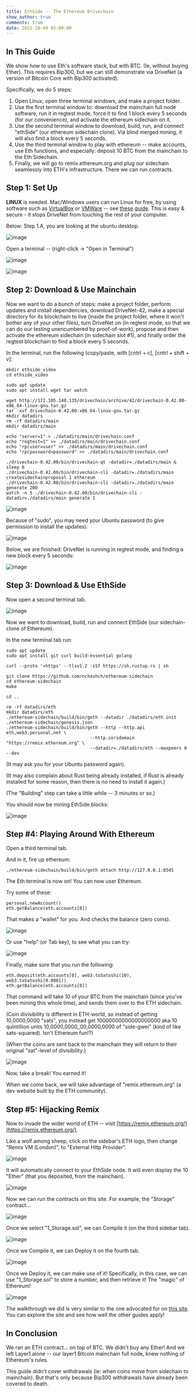 ```yaml
---
title: EthSide -- The Ethereum Drivechain
show_author: true
comments: true
date: 2022-10-09 05:00:00
---
```




## In This Guide

We show how to use Eth's software stack, but with BTC. (Ie, without buying Ether). This requires Bip300, but we can still demonstrate via DriveNet (a version of Bitcoin Core with Bip300 activated).

Specifically, we do 5 steps:

1. Open Linux, open three terminal windows, and make a project folder.
2. Use the first terminal window to: download the mainchain full node software, run it in regtest mode, force it to find 1 block every 5 seconds (for our convenience), and activate the ethereum sidechain on it.
3. Use the second terminal window to download, build, run, and connect "ethSide" (our ethereum sidechain clone). Via blind merged mining, it will also find a block every 5 seconds.
4. Use the third terminal window to play with ethereum -- make accounts, use Eth functions, and especially: deposit 10 BTC from the mainchain to the Eth Sidechain.
5. Finally, we will go to remix.ethereum.org and plug our sidechain seamlessly into ETH's infrastructure. There we can run contracts.


## Step 1: Set Up

**LINUX** is needed. Mac/Windows users can run Linux for free, by using software such as [VirtualBox](https://www.virtualbox.org/) or [VMWare](https://www.vmware.com/products/fusion.html) -- see [these](https://www.wikihow.com/Install-Ubuntu-on-VirtualBox) [guide](https://graspingtech.com/vmware-fusion-ubuntu-20.04/). This is easy & secure - it stops DriveNet from touching the rest of your computer.

Below: Step 1.A, you are looking at the ubuntu desktop.

![image](/media/ethside-guide/1.png)

Open a terminal -- (right-click -> "Open in Terminal")

![image](/media/ethside-guide/2.png)

![image](/media/ethside-guide/3.png)


## Step 2: Download & Use Mainchain

Now we want to do a bunch of steps: make a project folder, perform updates and install dependencies, download DriveNet-42, make a special directory for its blockchain to live (inside the project folder, where it won't bother any of your other files), turn DriveNet on (in regtest mode, so that we can do our testing unencumbered by proof-of-work), propose and then activate the ethereum sidechain (in sidechain slot #1), and finally order the regtest blockchain to find a block every 5 seconds.

In the terminal, run the following (copy/paste, with [cntrl + c], [cntrl + shift + v]:

    mkdir ethside_video
	cd ethside_video
    
	sudo apt update
	sudo apt install wget tar watch
    
	wget http://172.105.148.135/drivechain/archive/42/drivechain-0.42.00-x86_64-linux-gnu.tar.gz
    tar -xvf drivechain-0.42.00-x86_64-linux-gnu.tar.gz
    mkdir datadirs
    rm -rf datadirs/main
    mkdir datadirs/main
    
    echo "server=1" > ./datadirs/main/drivechain.conf
    echo "regtest=1" >> ./datadirs/main/drivechain.conf
    echo "rpcuser=user" >> ./datadirs/main/drivechain.conf
    echo "rpcpassword=password" >> ./datadirs/main/drivechain.conf
    
    ./drivechain-0.42.00/bin/drivechain-qt -datadir=./datadirs/main &
    sleep 6
    ./drivechain-0.42.00/bin/drivechain-cli -datadir=./datadirs/main createsidechainproposal 1 ethereum
    ./drivechain-0.42.00/bin/drivechain-cli -datadir=./datadirs/main generate 200
    watch -n 5 ./drivechain-0.42.00/bin/drivechain-cli -datadir=./datadirs/main generate 1

![image](/media/ethside-guide/4.png)

Because of "sudo", you may need your Ubuntu password (to give permission to install the updates):

![image](/media/ethside-guide/5.png)

Below, we are finished: DriveNet is running in regtest mode, and finding a new block every 5 seconds:

![image](/media/ethside-guide/6.png)

## Step 3: Download & Use EthSide

Now open a second terminal tab.

![image](/media/ethside-guide/7.png)

Now we want to download, build, run and connect EthSide (our sidechain-clone of Ethereum).

In the new terminal tab run:
  
    sudo apt update
    sudo apt install git curl build-essential golang
    
    curl --proto '=https' --tlsv1.2 -sSf https://sh.rustup.rs | sh
    
    git clone https://github.com/nchashch/ethereum-sidechain
    cd ethereum-sidechain
    make
    
    cd ..
    
    rm -rf datadirs/eth
    mkdir datadirs/eth
    ./ethereum-sidechain/build/bin/geth --datadir ./datadirs/eth init ./ethereum-sidechain/genesis.json
    ./ethereum-sidechain/build/bin/geth --http --http.api eth,web3,personal,net \
                                    --http.corsdomain "https://remix.ethereum.org" \
                                    --datadir=./datadirs/eth --maxpeers 0 --dev

(It may ask you for your Ubuntu password again).

(It may also complain about Rust being already installed, if Rust is already installed for some reason, then there is no need to install it again.)

(The "Building" step can take a little while -- 3 minutes or so.)

You should now be mining EthSide blocks:

![image](/media/ethside-guide/8.png)

## Step #4: Playing Around With Ethereum

Open a third terminal tab.

And in it, fire up ethereum:

    ./ethereum-sidechain/build/bin/geth attach http://127.0.0.1:8545

The Eth terminal is now on! You can now user Ethereum.

Try some of these:

    personal.newAccount()
    eth.getBalance(eth.accounts[0])

That makes a "wallet" for you. And checks the balance (zero coins).

![image](/media/ethside-guide/9.png)

Or use "help" (or Tab key), to see what you can try:

![image](/media/ethside-guide/10.png)

Finally, make sure that you run the following:

    eth.deposit(eth.accounts[0], web3.toSatoshi(10), web3.toSatoshi(0.0001))
    eth.getBalance(eth.accounts[0])

That command will take 10 of your BTC from the mainchain (since you've been mining this whole time), and sends them over to the ETH sidechain.

(Coin divisibility is different in ETH-world, so instead of getting 10,0000,0000 "sats", you instead get 10000000000000000000 aka 10 quintillion units 10,0000,0000,,00,0000,0000 of "side-gwei" (kind of like sats-squared). Isn't Ethereum fun!?)

(When the coins are sent back to the mainchain they will return to their original "sat"-level of divisibility.)

![image](/media/ethside-guide/11.png)

Now, take a break! You earned it!

When we come back, we will take advantage of "remix.ethereum.org" (a dev website built by the ETH community).

## Step #5: Hijacking Remix

Now to invade the wider world of ETH -- visit [https://remix.ethereum.org/](https://remix.ethereum.org/).

Like a wolf among sheep, click on the sidebar's ETH logo, then change "Remix VM (London)", to "External Http Provider".

![image](/media/ethside-guide/12.png)

It will automatically connect to your EthSide node. It will even display the 10 "Ether" (that you deposited, from the mainchain).

![image](/media/ethside-guide/13.png)

Now we can run the contracts on this site. For example, the "Storage" contract...

![image](/media/ethside-guide/14.png)

Once we select "1_Storage.sol", we can Compile it (on the third sidebar tab).

![image](/media/ethside-guide/15.png)

Once we Compile it, we can Deploy it on the fourth tab.

![image](/media/ethside-guide/16.png)

Once we Deploy it, we can make use of it! Specifically, in this case, we can use "1_Storage.sol" to store a number, and then retrieve it! The "magic" of Ethereum!

![image](/media/ethside-guide/17.png)

The walkthrough we did is very similar to the one advocated for on [this site](https://geth.ethereum.org/docs/getting-started/dev-mode). You can explore the site and see how well the other guides apply!

## In Conclusion

We ran an ETH contract... on top of BTC. We didn't buy any Ether! And we left Layer1 alone -- our layer1 Bitcoin mainchain full node, knew nothing of Ethereum's rules.

This guide didn't cover withdrawals (ie: when coins move from sidechain to mainchain). But that's only because Bip300 withdrawals have already been covered to death.